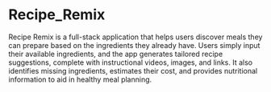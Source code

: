# Recipe_Remix
Recipe Remix is a full-stack application that helps users discover meals they can prepare based on the ingredients they already have. Users simply input their available ingredients, and the app generates tailored recipe suggestions, complete with instructional videos, images, and links. It also identifies missing ingredients, estimates their cost, and provides nutritional information to aid in healthy meal planning.
